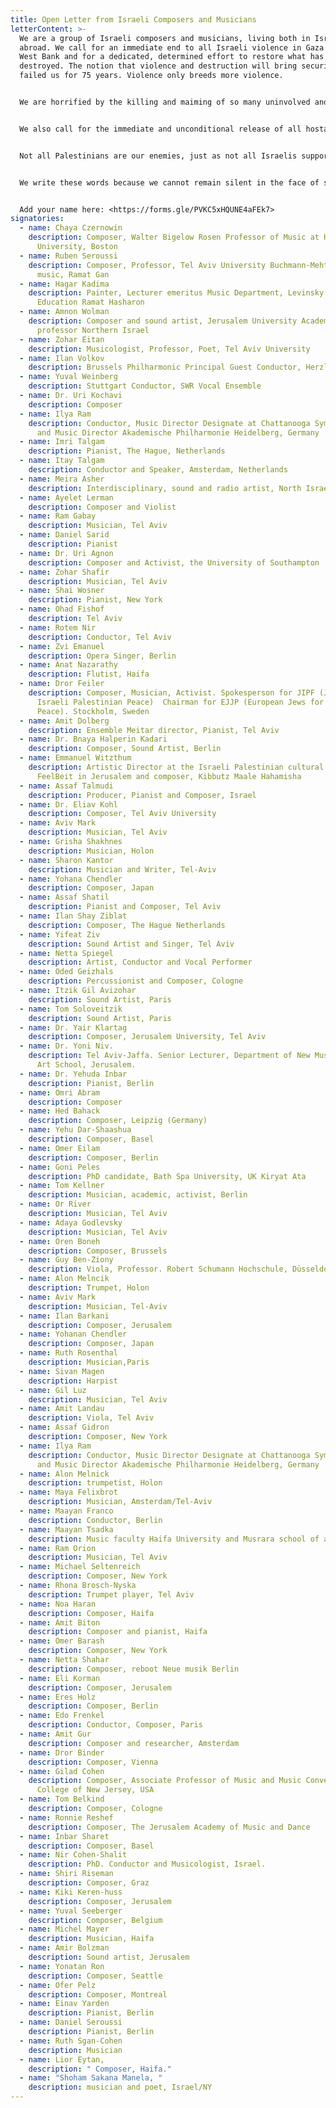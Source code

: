 ```yaml
---
title: Open Letter from Israeli Composers and Musicians
letterContent: >-
  We are a group of Israeli composers and musicians, living both in Israel and
  abroad. We call for an immediate end to all Israeli violence in Gaza and the
  West Bank and for a dedicated, determined effort to restore what has been
  destroyed. The notion that violence and destruction will bring security has
  failed us for 75 years. Violence only breeds more violence.


  We are horrified by the killing and maiming of so many uninvolved and so many children, who bear no blame and whose suffering should shake us all to our core. No security justification can excuse the loss of innocent lives. We must not lose our humanity or our capacity for empathy.


  We also call for the immediate and unconditional release of all hostages and all unjustified administrative detentions. The suffering of the kidnapped and detained and their families must not be ignored—human life and dignity must be upheld above all.


  Not all Palestinians are our enemies, just as not all Israelis support violence. We refuse to fall into hatred and dehumanization. We urge a complete and permanent end to killing and destruction and a resolute commitment to building a future founded on justice, peace, and true neighborly relations.


  We write these words because we cannot remain silent in the face of such suffering and destruction. As artists, as human beings, and as people who are able to envision an alternative route, we feel an internal, moral obligation to speak out. We insist that another path is possible. By voicing this position, we hope to contribute to the growing chorus of those demanding a change in approach, a change in direction, toward a future of coexistence.


  Add your name here: <https://forms.gle/PVKC5xHQUNE4aFEk7>
signatories:
  - name: Chaya Czernowin
    description: Composer, Walter Bigelow Rosen Professor of Music at Harvard
      University, Boston
  - name: Ruben Seroussi
    description: Composer, Professor, Tel Aviv University Buchmann-Mehta School of
      music, Ramat Gan
  - name: Hagar Kadima
    description: Painter, Lecturer emeritus Music Department, Levinsky College of
      Education Ramat Hasharon
  - name: Amnon Wolman
    description: Composer and sound artist, Jerusalem University Academy of music
      professor Northern Israel
  - name: Zohar Eitan
    description: Musicologist, Professor, Poet, Tel Aviv University
  - name: Ilan Volkov
    description: Brussels Philharmonic Principal Guest Conductor, Herzliya
  - name: Yuval Weinberg
    description: Stuttgart Conductor, SWR Vocal Ensemble
  - name: Dr. Uri Kochavi
    description: Composer
  - name: Ilya Ram
    description: Conductor, Music Director Designate at Chattanooga Symphony & Opera
      and Music Director Akademische Philharmonie Heidelberg, Germany
  - name: Imri Talgam
    description: Pianist, The Hague, Netherlands
  - name: Itay Talgam
    description: Conductor and Speaker, Amsterdam, Netherlands
  - name: Meira Asher
    description: Interdisciplinary, sound and radio artist, North Israel
  - name: Ayelet Lerman
    description: Composer and Violist
  - name: Ram Gabay
    description: Musician, Tel Aviv
  - name: Daniel Sarid
    description: Pianist
  - name: Dr. Uri Agnon
    description: Composer and Activist, the University of Southampton
  - name: Zohar Shafir
    description: Musician, Tel Aviv
  - name: Shai Wosner
    description: Pianist, New York
  - name: Ohad Fishof
    description: Tel Aviv
  - name: Rotem Nir
    description: Conductor, Tel Aviv
  - name: Zvi Emanuel
    description: Opera Singer, Berlin
  - name: Anat Nazarathy
    description: Flutist, Haifa
  - name: Dror Feiler
    description: Composer, Musician, Activist. Spokesperson for JIPF (Jews for
      Israeli Palestinian Peace)  Chairman for EJJP (European Jews for a Just
      Peace). Stockholm, Sweden
  - name: Amit Dolberg
    description: Ensemble Meitar director, Pianist, Tel Aviv
  - name: Dr. Bnaya Halperin Kadari
    description: Composer, Sound Artist, Berlin
  - name: Emmanuel Witzthum
    description: Artistic Director at the Israeli Palestinian cultural house
      FeelBeit in Jerusalem and composer, Kibbutz Maale Hahamisha
  - name: Assaf Talmudi
    description: Producer, Pianist and Composer, Israel
  - name: Dr. Eliav Kohl
    description: Composer, Tel Aviv University
  - name: Aviv Mark
    description: Musician, Tel Aviv
  - name: Grisha Shakhnes
    description: Musician, Holon
  - name: Sharon Kantor
    description: Musician and Writer, Tel-Aviv
  - name: Yohana Chendler
    description: Composer, Japan
  - name: Assaf Shatil
    description: Pianist and Composer, Tel Aviv
  - name: Ilan Shay Ziblat
    description: Composer, The Hague Netherlands
  - name: Yifeat Ziv
    description: Sound Artist and Singer, Tel Aviv
  - name: Netta Spiegel
    description: Artist, Conductor and Vocal Performer
  - name: Oded Geizhals
    description: Percussionist and Composer, Cologne
  - name: Itzik Gil Avizohar
    description: Sound Artist, Paris
  - name: Tom Soloveitzik
    description: Sound Artist, Paris
  - name: Dr. Yair Klartag
    description: Composer, Jerusalem University, Tel Aviv
  - name: Dr. Yoni Niv.
    description: Tel Aviv-Jaffa. Senior Lecturer, Department of New Music. Musrara
      Art School, Jerusalem.
  - name: Dr. Yehuda Inbar
    description: Pianist, Berlin
  - name: Omri Abram
    description: Composer
  - name: Hed Bahack
    description: Composer, Leipzig (Germany)
  - name: Yehu Dar-Shaashua
    description: Composer, Basel
  - name: Omer Eilam
    description: Composer, Berlin
  - name: Goni Peles
    description: PhD candidate, Bath Spa University, UK Kiryat Ata
  - name: Tom Kellner
    description: Musician, academic, activist, Berlin
  - name: Or River
    description: Musician, Tel Aviv
  - name: Adaya Godlevsky
    description: Musician, Tel Aviv
  - name: Oren Boneh
    description: Composer, Brussels
  - name: Guy Ben-Ziony
    description: Viola, Professor. Robert Schumann Hochschule, Düsseldorf
  - name: Alon Melncik
    description: Trumpet, Holon
  - name: Aviv Mark
    description: Musician, Tel-Aviv
  - name: Ilan Barkani
    description: Composer, Jerusalem
  - name: Yohanan Chendler
    description: Composer, Japan
  - name: Ruth Rosenthal
    description: Musician,Paris
  - name: Sivan Magen
    description: Harpist
  - name: Gil Luz
    description: Musician, Tel Aviv
  - name: Amit Landau
    description: Viola, Tel Aviv
  - name: Assaf Gidron
    description: Composer, New York
  - name: Ilya Ram
    description: Conductor, Music Director Designate at Chattanooga Symphony & Opera
      and Music Director Akademische Philharmonie Heidelberg, Germany
  - name: Alon Melnick
    description: trumpetist, Holon
  - name: Maya Felixbrot
    description: Musician, Amsterdam/Tel-Aviv
  - name: Maayan Franco
    description: Conductor, Berlin
  - name: Maayan Tsadka
    description: Music faculty Haifa University and Musrara school of art and society, Haifa
  - name: Ram Orion
    description: Musician, Tel Aviv
  - name: Michael Seltenreich
    description: Composer, New York
  - name: Rhona Brosch-Nyska
    description: Trumpet player, Tel Aviv
  - name: Noa Haran
    description: Composer, Haifa
  - name: Amit Biton
    description: Composer and pianist, Haifa
  - name: Omer Barash
    description: Composer, New York
  - name: Netta Shahar
    description: Composer, reboot Neue musik Berlin
  - name: Eli Korman
    description: Composer, Jerusalem
  - name: Eres Holz
    description: Composer, Berlin
  - name: Edo Frenkel
    description: Conductor, Composer, Paris
  - name: Amit Gur
    description: Composer and researcher, Amsterdam
  - name: Dror Binder
    description: Composer, Vienna
  - name: Gilad Cohen
    description: Composer, Associate Professor of Music and Music Convener, Ramapo
      College of New Jersey, USA
  - name: Tom Belkind
    description: Composer, Cologne
  - name: Ronnie Reshef
    description: Composer, The Jerusalem Academy of Music and Dance
  - name: Inbar Sharet
    description: Composer, Basel
  - name: Nir Cohen-Shalit
    description: PhD. Conductor and Musicologist, Israel.
  - name: Shiri Riseman
    description: Composer, Graz
  - name: Kiki Keren-huss
    description: Composer, Jerusalem
  - name: Yuval Seeberger
    description: Composer, Belgium
  - name: Michel Mayer
    description: Musician, Haifa
  - name: Amir Bolzman
    description: Sound artist, Jerusalem
  - name: Yonatan Ron
    description: Composer, Seattle
  - name: Ofer Pelz
    description: Composer, Montreal
  - name: Einav Yarden
    description: Pianist, Berlin
  - name: Daniel Seroussi
    description: Pianist, Berlin
  - name: Ruth Sgan-Cohen
    description: Musician
  - name: Lior Eytan,
    description: " Composer, Haifa."
  - name: "Shoham Sakana Manela, "
    description: musician and poet, Israel/NY
---
```

